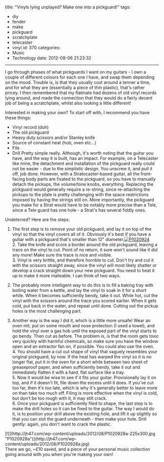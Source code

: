 title: "Vinyls lying unplayed? Make one into a pickguard!"
tags:
  - diy
  - fender
  - make
  - pickguard
  - scratchplate
  - telecaster
  - vinyl
id: 370
categories:
  - Music
  - Technology
date: 2012-08-06 21:23:32
---

I go through phases of what pickguards I want on my guitars - I own a couple of different colours for each one I have, and swap them depending on the mood. Trouble is, is that they usually cost around a tenner a time, and for what they are (essentially a piece of thin plastic), that's rather pricey. I then remembered that my flatmate had dozens of old vinyl records lying around, and made the connection that they would do a fairly decent job of being a scratchplate, whilst also looking a little different!

<!-- more -->

Interested in making your own? To start off with, I recommend you have these things:

*   Vinyl record (duh)
*   The old pickguard
*   Heavy duty scissors and/or Stanley knife
*   Source of constant heat (hob, oven etc...)
*   File
*   Drill
Pretty simple really. Although, it's worth noting that the guitar you have, and the way it is built, has an impact. For example, on a Telecaster like mine, the detachment and installation of the pickguard really could not be easier - due to the simplistic design. You unscrew it, and pull it off, job done. However, with a Stratocaster-based guitar, all the front-facing body parts are fixated to the pickguard, so you have to manually detach the pickups, the volume/tone knobs, everything. Replacing the pickguard would generally require a re-string, since re-attaching the pickups to the plate is pretty challenging with the space restrictions imposed by having the strings still on. More importantly, the pickguard you make for a Strat would have to be notably more precise than a Tele, since a Tele guard has one hole - a Strat's has several fiddly ones.

Undeterred? Here are the steps:

1.  The first step is to remove your old pickguard, and lay it on top of the vinyl so that the vinyl covers all of it. Obviously it's best if you have a guitar with a pickguard that's smaller than 12" diameter.[![](http://jh47.com/wp-content/uploads/2012/08/P1020924-300x225.jpg "P1020924")](http://jh47.com/wp-content/uploads/2012/08/P1020924.jpg)
</br>2.  Take the knife and score a border around the old pickguard, leaving a trace on the vinyl to cut. Point of no return, it sure won't sound like it did any more! Make sure the trace is nice and visible.
</br>3.  Vinyl is very brittle, and therefore horrible to cut. Don't try and cut it with the scissors straight away, since the vinyl will most likely shatter or develop a crack straight down your new pickguard. You need to heat it up to make it more malleable. I can think of two ways.

1.  The probably more intelligent way to do this is to fill a baking tray with boiling water from a kettle, and lay the vinyl to soak in it for a short while. When it becomes sufficiently bendy, take it out. While hot, cut the vinyl with the scissors around the trace you scored earlier. When it gets cold, put back in the water, and repeat until done. Cutting out the pickup holes is the most challenging part.
2.  Another way is the way I did it, which is a little more unsafe! Wear an oven mit, put on some mouth and nose protection (I used a towel), and hold the vinyl over a gas hob until the exposed part of the vinyl starts to go bendy. Then cut as before. The problem is, is that the room gets toxic very quickly with harmful chemicals, so make sure you have the window open and an extractor fan on, if possible. You could also use the oven.</br>4.  You should have a cut out shape of vinyl that vaguely resembles your original pickguard, by now. If the heat has warped the vinyl so it is no longer flat, put it in the oven for a short while between two sheet of greaseproof paper, and when sufficiently bendy, take it out and immediately flatten it with a hard, flat surface like a tray.
</br>5.  Now it would be wise to see if it fits your guitar. Provisionally lay it on top, and if it doesn't fit, file down the excess until it does. If you've cut too far, then it's too late, which is why it's generally better to leave more on than take too much off. Filing is more effective when the vinyl is cold, but don't be too rough with it, it may still crack.
</br>6.  Once your pickguard is sufficiently filed to shape, the last step is to make the drill holes so it can be fixed to the guitar. The way I would do it, is to position your drill above the existing hole, and lift it up slightly so that you can slot the guard underneath - then make your hole. Drill gently: again, you don't want to crack the plastic.
<div>[![](http://jh47.com/wp-content/uploads/2012/08/P1020928a-225x300.jpg "P1020928a")](http://jh47.com/wp-content/uploads/2012/08/P1020928a.jpg)</div>
<div></div>
There we go, ~£10 saved, and a piece of your personal music collection going around with you when you're making your own!